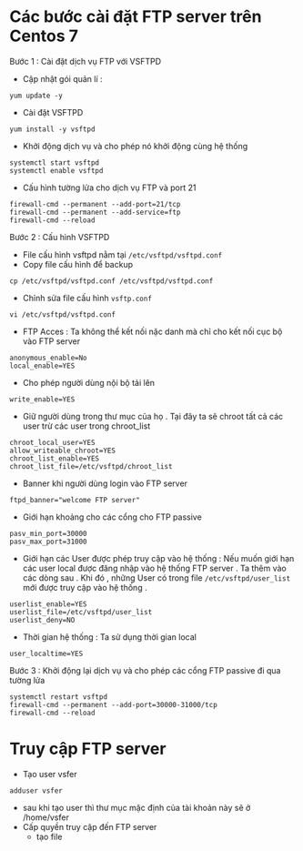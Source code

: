 # Các bước cài đặt FTP server trên Centos 7 
Bước 1 : Cài đặt dịch vụ FTP với VSFTPD
- Cập nhật gói quản lí : 
```
yum update -y
```
- Cài đặt VSFTPD
```
yum install -y vsftpd
```
- Khởi động dịch vụ và cho phép nó khởi động cùng hệ thống 
```
systemctl start vsftpd
systemctl enable vsftpd
```
- Cấu hình tường lửa cho dịch vụ FTP và port 21 
```
firewall-cmd --permanent --add-port=21/tcp
firewall-cmd --permanent --add-service=ftp
firewall-cmd --reload
```
Bước 2 : Cấu hình VSFTPD
- File cấu hình vsftpd nằm tại `/etc/vsftpd/vsftpd.conf` 
- Copy file cấu hình để backup
```
cp /etc/vsftpd/vsftpd.conf /etc/vsftpd/vsftpd.conf
```
- Chỉnh sửa file cấu hình `vsftp.conf`
```
vi /etc/vsftpd/vsftpd.conf
```
- FTP Acces : Ta không thể kết nối nặc danh mà chỉ cho kết nối cục bộ vào FTP server 
```
anonymous_enable=No
local_enable=YES
```
- Cho phép người dùng nội bộ tải lên 
```
write_enable=YES
```
- Giữ người dùng trong thư mục của họ . Tại đây ta sẽ chroot tất cả các user trừ các user trong chroot_list
```
chroot_local_user=YES
allow_writeable_chroot=YES
chroot_list_enable=YES
chroot_list_file=/etc/vsftpd/chroot_list
```
- Banner khi người dùng login vào FTP server 
```
ftpd_banner="welcome FTP server"
```
- Giới hạn khoảng cho các cổng cho FTP passive 
```
pasv_min_port=30000
pasv_max_port=31000
```
- Giới hạn các User được phép truy cập vào hệ thống : Nếu muốn giới hạn các user local được đăng nhập vào hệ thống FTP server . Ta thêm vào các dòng sau . Khi đó , những User có trong file `/etc/vsftpd/user_list` mới được truy cập vào hệ thống .
```
userlist_enable=YES
userlist_file=/etc/vsftpd/user_list
userlist_deny=NO
```
- Thời gian hệ thống : Ta sử dụng thời gian local 
```
user_localtime=YES
```
Bước 3 : Khởi động lại dịch vụ và cho phép các cổng FTP passive đi qua tường lửa

```
systemctl restart vsftpd
firewall-cmd --permanent --add-port=30000-31000/tcp
firewall-cmd --reload
```

# Truy cập FTP server 
- Tạo user vsfer 
```
adduser vsfer
```
- sau khi tạo user thì thư mục mặc định của tài khoản này sẽ ở /home/vsfer
- Cấp quyền truy cập đến FTP server
  - tạo file 